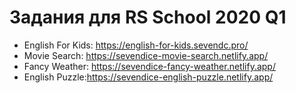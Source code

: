 # Задания для RS School 2020 Q1
 - English For Kids: https://english-for-kids.sevendc.pro/
 - Movie Search: https://sevendice-movie-search.netlify.app/
 - Fancy Weather: https://sevendice-fancy-weather.netlify.app/
 - English Puzzle:https://sevendice-english-puzzle.netlify.app/
